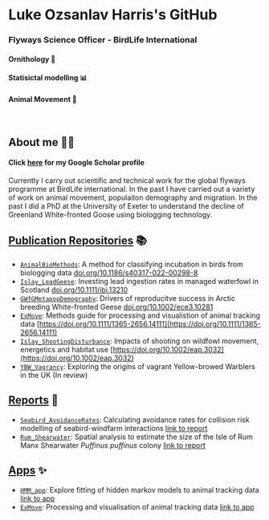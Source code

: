 # Luke Ozsanlav Harris's GitHub 
### Flyways Science Officer - BirdLife International

#### Ornithology 🦢
#### Statisictal modelling 📊
#### Animal Movement 🐾


<br/>

## About me 👨‍🔬
#### Click [here](https://scholar.google.co.uk/citations?user=9VyBol4AAAAJ&hl=en) for my Google Scholar profile

Currently I carry out scientific and technical work for the global flyways programme at BirdLife international. In the past I have carried out a variety of work on animal movement, populaiton demography and migration. In the past I did a PhD at the University of Exeter to understand the decline of Greenland White-fronted Goose using biologging technology. 


## [Publication Repositories](https://github.com/stars/LukeOzsanlav/lists/manuscripts) 📚
- [`AnimalBioMethods`](https://github.com/LukeOzsanlav/AnimalBioMethods): A method for classifying incubation in birds from biologging data [doi.org/10.1186/s40317-022-00298-8](https://doi.org/10.1186/s40317-022-00298-8)
- [`Islay_LeadGeese`](https://github.com/LukeOzsanlav/Islay_LeadGeese): Investing lead ingestion rates in managed waterfowl in Scotland [doi.org/10.1111/ibi.13210](https://doi.org/10.1111/ibi.13210)
- [`GWfGMetapopDemography`](https://github.com/LukeOzsanlav/GWfGMetapopDemography): Drivers of reproducitve success in Arctic breeding White-fronted Geese [doi.org/10.1002/ece3.10281](https://doi.org/10.1002/ece3.10281)
- [`ExMove`](https://github.com/ExMove/ExMove): Methods guide for processing and visualistion of animal tracking data [https://doi.org/10.1111/1365-2656.14111](https://doi.org/10.1111/1365-2656.14111)
- [`Islay_ShootingDisturbance`](https://github.com/LukeOzsanlav/Islay_ShootingDisturbance): Impacts of shooting on wildfowl movement, energetics and habitat use [https://doi.org/10.1002/eap.3032](https://doi.org/10.1002/eap.3032)
- [`YBW_Vagrancy`](https://github.com/LukeOzsanlav/YBW_Vagrancy): Exploring the origins of vagrant Yellow-browed Warblers in the UK (In review)

## [Reports](https://github.com/stars/LukeOzsanlav/lists/reports) 🚀
- [`Seabird_AvoidanceRates`](https://github.com/LukeOzsanlav/Seabird_AvoidanceRates): Calculating avoidance rates for collision risk modelling of seabird-windfarm interactions [link to report](https://hub.jncc.gov.uk/assets/de5903fe-81c5-4a37-a5bc-387cf704924d)
- [`Rum_Shearwater`](https://github.com/LukeOzsanlav/Rum_Shearwater): Spatial analysis to estimate the size of the Isle of Rum Manx Shearwater *Puffinus puffinus* colony [link to report](https://www.mpa-management.eu/wp-content/uploads/2023/06/Surveys-of-Breeding-Cliff-nesting-Seabirds-Ground-nesting-Seabirds-and-Burrow-nesting-Seabirds-in-Western-Scotland.pdf)

## [Apps](https://github.com/stars/LukeOzsanlav/lists/shiny-apps) ✨
- [`HMM_app`](https://github.com/LukeOzsanlav/HMM_App): Explore fitting of hidden markov models to animal tracking data [link to app](https://lukeozsanlav.shinyapps.io/hmm_explorer/)
- [`ExMove`](https://github.com/ExMove/ExMove): Processing and visualisation of animal tracking data [link to app](https://lukeozsanlav.shinyapps.io/exmove_explorer/)

